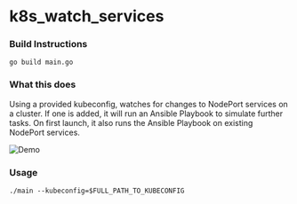 # k8s_watch_services

### Build Instructions
`go build main.go`

### What this does
Using a provided kubeconfig, watches for changes to NodePort services on a cluster. If one is added, it will run an Ansible Playbook to simulate further tasks. On first launch, it also runs the Ansible Playbook on existing NodePort services.

![Demo](https://github.com/mjlshen/k8s_watch_services/raw/master/demo.gif "Demo")

### Usage
`./main --kubeconfig=$FULL_PATH_TO_KUBECONFIG`
